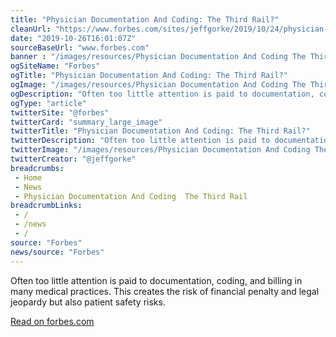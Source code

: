 ```yaml
--- 
title: "Physician Documentation And Coding: The Third Rail?"
cleanUrl: "https://www.forbes.com/sites/jeffgorke/2019/10/24/physician-documentation-and-coding-the-third-rail/#16fbf02a1ca7"
date: "2019-10-26T16:01:07Z"
sourceBaseUrl: "www.forbes.com"
banner : "/images/resources/Physician Documentation And Coding The Third Rail.png"
ogSiteName: "Forbes"
ogTitle: "Physician Documentation And Coding: The Third Rail?"
ogImage: "/images/resources/Physician Documentation And Coding The Third Rail.png"
ogDescription: "Often too little attention is paid to documentation, coding, and billing in many medical practices. This creates the risk of financial penalty and legal jeopardy. "
ogType: "article"
twitterSite: "@forbes"
twitterCard: "summary_large_image"
twitterTitle: "Physician Documentation And Coding: The Third Rail?"
twitterDescription: "Often too little attention is paid to documentation, coding, and billing in many medical practices. This creates the risk of financial penalty and legal jeopardy. "
twitterImage: "/images/resources/Physician Documentation And Coding The Third Rail.png"
twitterCreator: "@jeffgorke"
breadcrumbs:
 - Home
 - News
 - Physician Documentation And Coding  The Third Rail
breadcrumbLinks:
 - / 
 - /news
 - / 
source: "Forbes"
news/source: "Forbes"
---
```

Often too little attention is paid to documentation, coding, and billing in many medical practices. This creates the risk of financial penalty and legal jeopardy but also patient safety risks.   
  
[Read on forbes.com](https://www.forbes.com/sites/jeffgorke/2019/10/24/physician-documentation-and-coding-the-third-rail/#16fbf02a1ca7)
